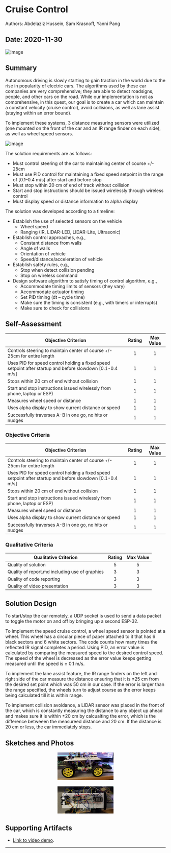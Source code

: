 # Cruise Control
Authors: Abdelaziz Hussein, Sam Krasnoff, Yanni Pang

Date: 2020-11-30
-----
![image](https://github.com/BU-EC444/Team10-Hussein-Krasnoff-Pang/blob/master/quest-5/images/tesla-model-s-autopilot-software-70.jpg)

## Summary

Autonomous driving is slowly starting to gain traction in the world due to the rise in popularity of electric cars. The algorithms used by these car companies are very comprehensive; they are able to detect roadsigns, people, and other cars on the road. While our implementation is not as comprehensive, in this quest, our goal is to create a car which can maintain a constant velocity (cruise control), avoid collisions, as well as lane assist (staying within an error bound).

To implement these systems, 3 distance measuring sensors were utilized (one mounted on the front of the car and an IR range finder on each side), as well as wheel speed sensors.

![image](https://github.com/BU-EC444/Team10-Hussein-Krasnoff-Pang/blob/master/quest-5/images/cruise.jpg)

The solution requirements are as follows:

- Must control steering of the car to maintaining center of course +/- 25cm
- Must use PID control for maintaining a fixed speed setpoint in the range of [0.1–0.4 m/s] after start and before stop
- Must stop within 20 cm of end of track without collision
- Start and stop instructions should be issued wirelessly through wireless control
- Must display speed or distance information to alpha display

The solution was developed according to a timeline:
- Establish the use of selected sensors on the vehicle
  - Wheel speed
  - Ranging (IR, LIDAR-LED, LIDAR-Lite, Ultrasonic)
- Establish control approaches, e.g.,
  - Constant distance from walls
  - Angle of walls
  - Orientation of vehicle
  - Speed/distance/acceleration of vehicle
- Establish safety rules, e.g.,
  - Stop when detect collision pending
  - Stop on wireless command
- Design software algorithm to satisfy timing of control algorithm, e.g.,
   - Accommodate timing limits of sensors (they vary)
   - Accommodate actuator timing
   - Set PID timing (dt – cycle time)
   - Make sure the timing is consistent (e.g., with timers or interrupts)
   - Make sure to check for collisions


## Self-Assessment

| Objective Criterion | Rating | Max Value  | 
|---------------------------------------------|:-----------:|:---------:|
| Controls steering to maintain center of course +/- 25cm for entire length | 1 |  1     | 
|Uses PID for speed control holding a fixed speed setpoint after startup and before slowdown [0.1-0.4 m/s]| 1 |  1     | 
|Stops within 20 cm of end without collision| 1 |  1     | 
|Start and stop instructions issued wirelessly from phone, laptop or ESP) | 1 |  1     | 
|Measures wheel speed or distance| 1 |  1     | 
| Uses alpha display to show current distance or speed | 1 |  1     | 
|Successfully traverses A-B in one go, no hits or nudges | 1 |  1     | 

### Objective Criteria

| Objective Criterion | Rating | Max Value  | 
|---------------------------------------------|:-----------:|:---------:|
| Controls steering to maintain center of course +/- 25cm for entire length | 1 |  1     | 
|Uses PID for speed control holding a fixed speed setpoint after startup and before slowdown [0.1-0.4 m/s]| 1 |  1     | 
|Stops within 20 cm of end without collision| 1 |  1     | 
|Start and stop instructions issued wirelessly from phone, laptop or ESP) | 1 |  1     | 
|Measures wheel speed or distance| 1 |  1     | 
| Uses alpha display to show current distance or speed | 1 |  1     | 
|Successfully traverses A-B in one go, no hits or nudges | 1 |  1     | 


### Qualitative Criteria

| Qualitative Criterion | Rating | Max Value  | 
|---------------------------------------------|:-----------:|:---------:|
| Quality of solution | 5 |  5     | 
| Quality of report.md including use of graphics | 3 |  3     | 
| Quality of code reporting | 3 |  3     | 
| Quality of video presentation | 3 |  3     | 


## Solution Design

To start/stop the car remotely, a UDP socket is used to send a data packet to toggle the motor on and off by bringing up a second ESP-32.

To implement the speed cruise control, a wheel speed sensor is pointed at a wheel. This wheel has a circular piece of paper attached to it that has 6 black sectors and 6 white sectors. The code counts how many times the reflected IR signal completes a period. Using PID, an error value is calculated by comparing the measured speed to the desired control speed. The speed of the wheel is decreased as the error value keeps getting measured until the speed is ± 0.1 m/s.

To implement the lane assist feature, the IR range finders on the left and right side of the car measure the distance ensuring that it is ±25 cm from the desired set point which was 50 cm in our case. If the error is larger than the range specified, the wheels turn to adjust course as the error keeps being calculated till it is within range.

To implement collision avoidance, a LIDAR sensor was placed in the front of the car, which is constantly measuring the distance to any object up ahead and makes sure it is within ±20 cm by calcualting the error, which is the difference betweeen the measureed distance and 20 cm. If the distance is 20 cm or less, the car immediately stops.

## Sketches and Photos
<center><img src="./images/cartop.jpg" width="35%" /></center> 
<br> 
<center><img src="./images/carside.jpg" width="35%" /></center>


## Supporting Artifacts
- [Link to video demo](https://photos.app.goo.gl/hzaGsPnMd7Py3ZSy5).


-----

